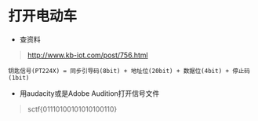 

# 打开电动车

* 查资料
> http://www.kb-iot.com/post/756.html
``` 
钥匙信号(PT224X) = 同步引导码(8bit) + 地址位(20bit) + 数据位(4bit) + 停止码(1bit)
```

* 用audacity或是Adobe Audition打开信号文件
> sctf{01110100101010100110}


